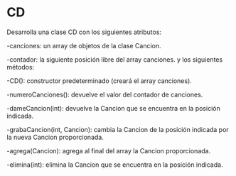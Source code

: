 # CD

Desarrolla una clase CD con los siguientes atributos:

-canciones: un array de objetos de la clase Cancion.

-contador: la siguiente posición libre del array canciones.
y los siguientes métodos:

-CD(): constructor predeterminado (creará el array canciones).

-numeroCanciones(): devuelve el valor del contador de canciones.

-dameCancion(int): devuelve la Cancion que se encuentra en la posición indicada.

-grabaCancion(int, Cancion): cambia la Cancion de la posición indicada por la
nueva Cancion proporcionada.

-agrega(Cancion): agrega al final del array la Cancion proporcionada.

-elimina(int): elimina la Cancion que se encuentra en la posición indicada.
